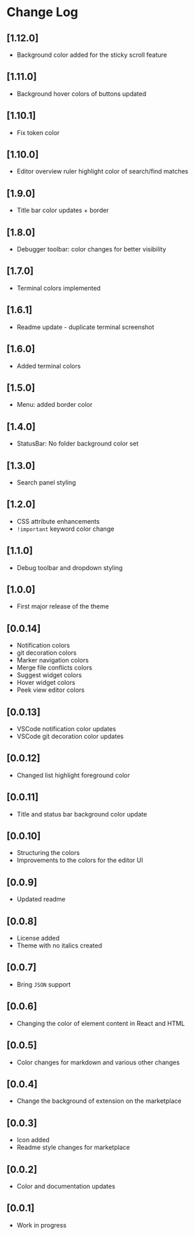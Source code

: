 # Change Log

## [1.12.0]

- Background color added for the sticky scroll feature

## [1.11.0]

- Background hover colors of buttons updated

## [1.10.1]

- Fix token color

## [1.10.0]

- Editor overview ruler highlight color of search/find matches

## [1.9.0]

- Title bar color updates + border

## [1.8.0]

- Debugger toolbar: color changes for better visibility

## [1.7.0]

- Terminal colors implemented

## [1.6.1]

- Readme update - duplicate terminal screenshot

## [1.6.0]

- Added terminal colors

## [1.5.0]

- Menu: added border color

## [1.4.0]

- StatusBar: No folder background color set

## [1.3.0]

- Search panel styling

## [1.2.0]

- CSS attribute enhancements
- `!important` keyword color change

## [1.1.0]

- Debug toolbar and dropdown styling

## [1.0.0]

- First major release of the theme

## [0.0.14]

- Notification colors
- git decoration colors
- Marker navigation colors
- Merge file conflicts colors
- Suggest widget colors
- Hover widget colors
- Peek view editor colors

## [0.0.13]

- VSCode notification color updates
- VSCode git decoration color updates

## [0.0.12]

- Changed list highlight foreground color

## [0.0.11]

- Title and status bar background color update

## [0.0.10]

- Structuring the colors
- Improvements to the colors for the editor UI

## [0.0.9]

- Updated readme

## [0.0.8]

- License added
- Theme with no italics created

## [0.0.7]

- Bring `JSON` support

## [0.0.6]

- Changing the color of element content in React and HTML

## [0.0.5]

- Color changes for markdown and various other changes

## [0.0.4]

- Change the background of extension on the marketplace

## [0.0.3]

- Icon added
- Readme style changes for marketplace

## [0.0.2]

- Color and documentation updates

## [0.0.1]

- Work in progress
